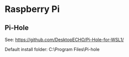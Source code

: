 # Raspberry Pi

## Pi-Hole

See: https://github.com/DesktopECHO/Pi-Hole-for-WSL1/

Default install folder: C:\Program Files\Pi-hole

